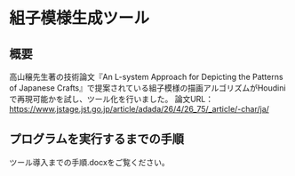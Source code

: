 # 組子模様生成ツール

## 概要
高山穣先生著の技術論文『An L-system Approach for Depicting the Patterns of Japanese Crafts』で提案されている組子模様の描画アルゴリズムがHoudiniで再現可能かを試し、ツール化を行いました。
論文URL：https://www.jstage.jst.go.jp/article/adada/26/4/26_75/_article/-char/ja/

## プログラムを実行するまでの手順
ツール導入までの手順.docxをご覧ください。
